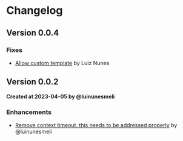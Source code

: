 # Changelog

## Version 0.0.4

### Fixes
* [Allow custom template](https://github.com/luinunesmeli/goscriba/pull/98) by Luiz Nunes


## Version 0.0.2
**Created at 2023-04-05 by @luinunesmeli**

### Enhancements
* [Remove context timeout, this needs to be addressed properly](https://github.com/luinunesmeli/goscriba/pull/60) by @luinunesmeli
